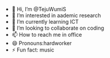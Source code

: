- 👋 Hi, I’m @TejuWumiS
- 👀 I’m interested in aademic research
- 🌱 I’m currently learning ICT
- 💞️ I’m looking to collaborate on coding
- 📫 How to reach me in office
- 😄 Pronouns:hardworker
- ⚡ Fun fact: music

<!---
TejuWumiS/TejuWumiS is a ✨ special ✨ repository because its `README.md` (this file) appears on your GitHub profile.
You can click the Preview link to take a look at your changes.
--->
